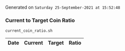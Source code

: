 Generated on `Saturday 25-September-2021 at 15:52:48`

### Current to Target Coin Ratio
`current_coin_ratio.sh`

Date|Current|Target|Ratio
---|---|---|---
